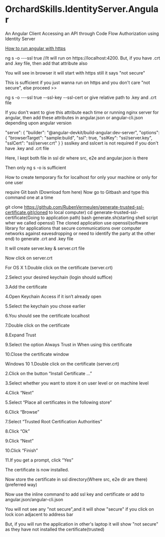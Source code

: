 # OrchardSkills.IdentityServer.Angular

An Angular Client Accessing an API through Code Flow Authorization using Identity Server

[How to run angular with https](https://www.mmbyte.com/article/12037.html)

ng s -o ---ssl true //It will run on https://localhost:4200. But, if you have .crt and .key file, then add that attribute also

You will see in browser it will start with https still it says "not secure"

This is sufficient if you just wanna run on https and you don't care "not secure", else proceed >>

ng s -o ---ssl true --ssl-key <path to key file> --ssl-cert <path to crt file> or give relative path to .key and .crt file

If you don't want to give this attribute each time or running nginx server for angular, then add these attributes in angular.json or angular-cli.json depending upon angular version

"serve": 
 {
      "builder": "@angular-devkit/build-angular:dev-server",
      "options": 
      {
        "browserTarget": "sample:build",
        "ssl": true,
        "sslKey": "ssl/server.key",
        "sslCert": "ssl/server.crt"
      }
}
ssslkey and sslcert is not required if you don't have .key and .crt file

Here, I kept both file in ssl dir where src, e2e and angular.json is there

Then only ng s -o is sufficient

How to create temporary fix for localhost for only your machine or only for one user

require
Git bash (Download fom here)
Now go to Gitbash and type this command one at a time

git clone https://github.com/RubenVermeulen/generate-trusted-ssl-certificate.git(cloned to local computer)
cd generate-trusted-ssl-certificate(Going to application path)
bash generate.sh(starting shell script wher we called openssl)
The cloned application use openssl(software library for applications that secure communications over computer networks against eavesdropping or need to identify the party at the other end) to generate .crt and .key file

It will create server.key & server.crt file

Now click on server.crt

For OS X
1.Double click on the certificate (server.crt)

2.Select your desired keychain (login should suffice)

3.Add the certificate

4.Open Keychain Access if it isn’t already open

5.Select the keychain you chose earlier

6.You should see the certificate localhost

7.Double click on the certificate

8.Expand Trust

9.Select the option Always Trust in When using this certificate

10.Close the certificate window

Windows 10
1.Double click on the certificate (server.crt)

2.Click on the button “Install Certificate …”

3.Select whether you want to store it on user level or on machine level

4.Click “Next”

5.Select “Place all certificates in the following store”

6.Click “Browse”

7.Select “Trusted Root Certification Authorities”

8.Click “Ok”

9.Click “Next”

10.Click “Finish”

11.If you get a prompt, click “Yes”

The certificate is now installed.

Now store the certificate in ssl directory(Where src, e2e dir are there)(preferred way)

Now use the inline command to add ssl key and certificate or add to angular.json/angular-cli.json

You will not see any "not secure",and it will show "secure" if you click on lock icon adjacent to address bar

But, if you will run the application in other's laptop it will show "not secure" as they have not installed the certificate(trusted)